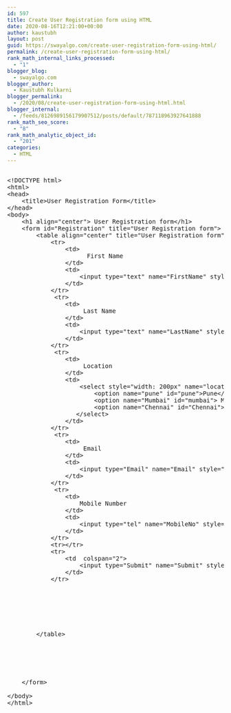 ```yaml
---
id: 597
title: Create User Registration form using HTML
date: 2020-08-16T12:21:00+00:00
author: kaustubh
layout: post
guid: https://swayalgo.com/create-user-registration-form-using-html/
permalink: /create-user-registration-form-using-html/
rank_math_internal_links_processed:
  - "1"
blogger_blog:
  - swayalgo.com
blogger_author:
  - Kaustubh Kulkarni
blogger_permalink:
  - /2020/08/create-user-registration-form-using-html.html
blogger_internal:
  - /feeds/8126989156179907512/posts/default/787118963927641888
rank_math_seo_score:
  - "8"
rank_math_analytic_object_id:
  - "201"
categories:
  - HTML
---
```

<pre><br />&lt;!DOCTYPE html&gt;<br />&lt;html&gt;<br />&lt;head&gt;<br />    &lt;title&gt;User Registration Form&lt;/title&gt;<br />&lt;/head&gt;<br />&lt;body&gt;<br />    &lt;h1 align="center"&gt; User Registration form&lt;/h1&gt;<br />    &lt;form id="Registration" title="User Registration form"&gt;<br />        &lt;table align="center" title="User Registration form"&gt;<br />            &lt;tr&gt;<br />                &lt;td&gt;<br />                      First Name <br />                &lt;/td&gt;<br />                &lt;td&gt;<br />                    &lt;input type="text" name="FirstName" style="width: 200px" pattern="[A-Za-z]{3,10}"&gt;<br />                &lt;/td&gt;<br />            &lt;/tr&gt;<br />             &lt;tr&gt;<br />                &lt;td&gt;<br />                     Last Name  <br />                &lt;/td&gt;<br />                &lt;td&gt;<br />                    &lt;input type="text" name="LastName" style="width: 200px" pattern="[A-Za-z]{3,10}"&gt;<br />                &lt;/td&gt;<br />            &lt;/tr&gt;<br />             &lt;tr&gt;<br />                &lt;td&gt;<br />                     Location <br />                &lt;/td&gt;<br />                &lt;td&gt;<br />                    &lt;select style="width: 200px" name="location"&gt;<br />                        &lt;option name="pune" id="pune"&gt;Pune&lt;/option&gt;&lt;br&gt;<br />                        &lt;option name="Mumbai" id="mumbai"&gt; Mumbai&lt;/option&gt;<br />                        &lt;option name="Chennai" id="Chennai"&gt;Chennai&lt;/select&gt;<br />                   &lt;/select&gt;<br />                &lt;/td&gt;<br />            &lt;/tr&gt;<br />             &lt;tr&gt;<br />                &lt;td&gt;<br />                     Email<br />                &lt;/td&gt;<br />                &lt;td&gt;<br />                    &lt;input type="Email" name="Email" style="width: 200px"&gt;<br />                &lt;/td&gt;<br />            &lt;/tr&gt;<br />             &lt;tr&gt;<br />                &lt;td&gt;<br />                    Mobile Number<br />                &lt;/td&gt;<br />                &lt;td&gt;<br />                    &lt;input type="tel" name="MobileNo" style="width: 200px"  required &gt;<br />                &lt;/td&gt;<br />            &lt;/tr&gt;<br />            &lt;tr&gt;&lt;/tr&gt;<br />            &lt;tr&gt;<br />                &lt;td  colspan="2"&gt;<br />                    &lt;input type="Submit" name="Submit" style="width: 200px"&gt;<br />                &lt;/td&gt;<br />            &lt;/tr&gt;<br /><br /><br /><br /><br /><br /><br /><br />        &lt;/table&gt;<br />      <br />       <br />         <br />              <br />         <br /><br />    &lt;/form&gt;<br /><br />&lt;/body&gt;<br />&lt;/html&gt;<br /><br /><br /></pre>
